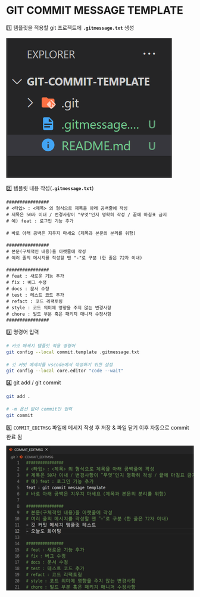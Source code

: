 # GIT COMMIT MESSAGE TEMPLATE

1️⃣ 템플릿을 적용할 git 프로젝트에 **`.gitmessage.txt`** 생성


![Untitled](./GIT%20COMMIT%20MESSAGE%20TEMPLATE/Untitled.png)

2️⃣ 템플릿 내용 작성(**`.gitmessage.txt`**)


```
################
# <타입> : <제목> 의 형식으로 제목을 아래 공백줄에 작성
# 제목은 50자 이내 / 변경사항이 "무엇"인지 명확히 작성 / 끝에 마침표 금지
# 예) feat : 로그인 기능 추가

# 바로 아래 공백은 지우지 마세요 (제목과 본문의 분리를 위함)

################
# 본문(구체적인 내용)을 아랫줄에 작성
# 여러 줄의 메시지를 작성할 땐 "-"로 구분 (한 줄은 72자 이내)

################
# feat : 새로운 기능 추가
# fix : 버그 수정
# docs : 문서 수정
# test : 테스트 코드 추가
# refact : 코드 리팩토링
# style : 코드 의미에 영향을 주지 않는 변경사항
# chore : 빌드 부분 혹은 패키지 매니저 수정사항
################
```

3️⃣ 명령어 입력


```bash
# 커밋 메세지 템플릿 적용 명령어
git config --local commit.template .gitmessage.txt

# 깃 커밋 메세지를 vscode에서 작성하기 위한 설정
git config --local core.editor "code --wait"
```

4️⃣ git add / git commit


```bash
git add .

# -m 옵션 없이 commit만 입력
git commit 
```

5️⃣ `COMMIT_EDITMSG` 파일에 메세지 작성 후 저장 & 파일 닫기
이후 자동으로 commit 완료 됨


![Untitled](./GIT%20COMMIT%20MESSAGE%20TEMPLATE/Untitled%201.png)